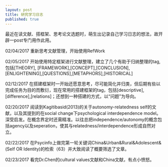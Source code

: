 ```yaml
---
layout: post
title: 研究学习日志
published: true
---
```


最近在读文献、搭框架、思考论文选题时，萌生出记录自己学习日志的想法，故开辟一post专门用作此用。

02/04/2017 重新思考文献管理，开始使用RefWork

02/05/2017 开始使用特定框架进行文献整理，建立了几个有助于归纳整理的tag,包括[THEORY], [FRAMEWORK],[CONCEPT],[CONCLUSION],[ENLIGHTENING],[QUESTIONS],[METAPHORS],[HISTORICAL]

02/12/2017 在搭建框架时一开始还愿意思考，尽可能简化并归类，但后期有些以完成任务为目的而敷衍，现在常用的搭建框架的tag，包括[descriptive],[difference],[relations]；还想到一种搭建的方式，以“问题”为导向。

02/20/2017 阅读到Kagitibasid(2013)的关于autonomy-relatedness self的文献，以及其提到的在social change下psychological interdependence model。深受启发。在概念界定时还需精准。以往总把independence/autonomy的概念包括agency以及seperation，使其与relatedness/interdependence形成自然对立。

02/22/2017 在Psycinfo上做完第一轮关键词China&Urban&Rural&Adolescent&(Self OR Identity)的检索（63）并大致阅读了概要筛选了文章。

02/23/2017 看完Dr.Chen的cultural values文献和China文献，有点小愤怒。 
